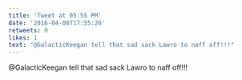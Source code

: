 ```yaml
---
title: 'Tweet at 05:55 PM'
date: '2016-04-08T17:55:26'
retweets: 0
likes: 1
text: "@GalacticKeegan tell that sad sack Lawro to naff off!!!"
---
```

@GalacticKeegan tell that sad sack Lawro to naff off!!!